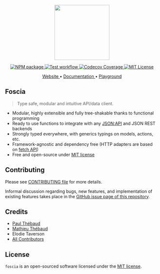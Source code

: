 <p align="center">
  <a href="https://foscia.netlify.app">
    <img width="180" src="https://foscia.netlify.app/img/icon.svg" alt="">
  </a>
</p>

<p align="center">
<a href="https://www.npmjs.com/package/@foscia/core">
  <img src="https://img.shields.io/npm/v/@foscia/core" alt="NPM package">
</a>
<a href="https://github.com/foscia-dev/foscia/actions/workflows/tests.yml">
  <img src="https://github.com/foscia-dev/foscia/actions/workflows/tests.yml/badge.svg" alt="Test workflow">
</a>
<a href="https://codecov.io/gh/foscia-dev/foscia">
  <img src="https://codecov.io/gh/foscia-dev/foscia/branch/main/graph/badge.svg" alt="Codecov Coverage">
</a>
<a href="https://github.com/foscia-dev/foscia/blob/main/LICENSE">
  <img src="https://img.shields.io/npm/l/%40foscia%2Fcore" alt="MIT License">
</a>
</p>

<p align="center">
<a href="https://foscia.netlify.app">
  Website
</a>
•
<a href="https://foscia.netlify.app/docs/getting-started">
  Documentation
</a>
•
<a href="https://stackblitz.com/edit/foscia?file=playground.ts">
  Playground
</a>
</p>

## Foscia

> Type safe, modular and intuitive API/data client.

- Modular, highly extensible and fully tree-shakable thanks to functional
  programming
- Ready to use functions to integrate with any
  [JSON:API](https://jsonapi.org/) and JSON REST backends
- Strongly typed everywhere, with generics typings on models, actions, etc.
- Framework-agnostic and dependency free (HTTP adapters are based on
  [fetch API](https://developer.mozilla.org/en-US/docs/Web/API/Fetch_API))
- Free and open-source under
  [MIT license](LICENSE)

## Contributing

Please see [CONTRIBUTING file](CONTRIBUTING.md) for more details.

Informal discussion regarding bugs, new features, and implementation of existing
features takes place in the
[GitHub issue page of this repository](https://github.com/foscia-dev/foscia/issues).

## Credits

- [Paul Thébaud](https://github.com/paul-thebaud)
- [Mathieu Thébaud](https://github.com/mthebaud)
- Elodie Taverson
- [All Contributors](https://github.com/foscia-dev/foscia/graphs/contributors)

## License

`foscia` is an open-sourced software licensed under the
[MIT license](LICENSE).

